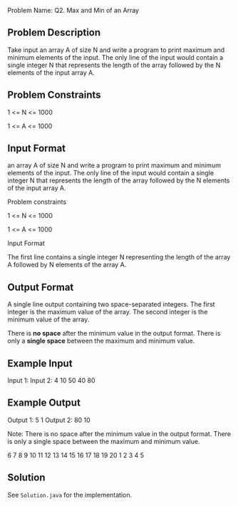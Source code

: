 Problem Name: Q2. Max and Min of an Array

## Problem Description

Take input an array A of size N and write a program to print maximum and minimum elements of the input. The only line of the input would contain a single integer N that represents the length of the array followed by the N elements of the input array A.

## Problem Constraints

1 <= N <= 1000

1 <= A <= 1000

## Input Format

an array A of size N and write a program to print maximum and minimum elements of the input. The only line of the input would contain a single integer N that represents the length of the array followed by the N elements of the input array A.

Problem constraints

1 <= N <= 1000

1 <= A <= 1000

Input Format

The first line contains a single integer N representing the length of the array A followed by N elements of the array A.

## Output Format

A single line output containing two space-separated integers.
The first integer is the maximum value of the array.
The second integer is the minimum value of the array.

There is **no space** after the minimum value in the output format.
There is only a **single space** between the maximum and minimum value.

## Example Input

Input 1:
Input 2:
4 10 50 40 80

## Example Output

Output 1:
5 1
Output 2:
80 10

Note: There is no space after the minimum value in the output format.
There is only a single space between the maximum and minimum value.

6
7
8
9
10
11
12
13
14
15
16
17
18
19
20
1
2
3
4
5

## Solution

See `Solution.java` for the implementation.